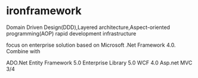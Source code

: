 ironframework
=============

Domain Driven Design(DDD),Layered architecture,Aspect-oriented programming(AOP) rapid development infrastructure

focus on enterprise solution based on Microsoft .Net Framework 4.0. Combine with 

ADO.Net Entity Framework 5.0 
Enterprise Library 5.0 
WCF 4.0 
Asp.net MVC 3/4 
